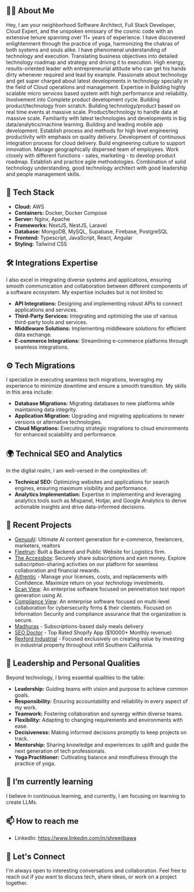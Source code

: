 ## 👨‍💻 About Me
Hey, I am your neighborhood Software Architect, Full Stack Developer, Cloud Expert, and the unspoken emissary of the cosmic code with an extensive tenure spanning over 11+ years of experience. I have discovered enlightenment through the practice of yoga, harmonizing the chakras of both systems and souls alike. I have phenomenal understanding of technology and execution. Translating business objectives into detailed technology roadmap and strategy and driving it to execution. High energy, results-oriented leader with entrepreneurial attitude who can get his hands dirty whenever required and lead by example. Passionate about technology and get super charged about latest developments in technology specially in the field of Cloud operations and management. Expertise in Building highly scalable micro services based system with high performance and reliability. Involvement into Complete product development cycle. Building product/technology from scratch. Building technology/product based on real time events at massive scale. Product/technology to handle data at massive scale. Familiarity with latest technologies and developments in big data/analytics/machine learning. Building and leading mobile app development. Establish process and methods for high level engineering productivity with emphasis on quality delivery. Development of continuous integration process for cloud delivery. Build engineering culture to support innovation. Manage geographically dispersed team of employees. Work closely with different functions - sales, marketing - to develop product roadmap. Establish and practice agile methodologies. Combination of solid technology understanding, good technology architect with good leadership and people management skills.


## 💼 Tech Stack
- **Cloud:** AWS
- **Containers:** Docker, Docker Compose
- **Server:** Nginx, Apache
- **Frameworks:** NextJS, NestJS, Laravel
- **Database:** MongoDB, MySQL, Supabase, Firebase, PostgreSQL
- **Frontend:** Typescript, JavaScript, React, Angular
- **Styling:** Tailwind CSS

## 🛠️ Integrations Expertise
I also excel in integrating diverse systems and applications, ensuring smooth communication and collaboration between different components of a software ecosystem. My expertise includes but is not limited to:
- **API Integrations:** Designing and implementing robust APIs to connect applications and services.
- **Third-Party Services:** Integrating and optimizing the use of various third-party tools and services.
- **Middleware Solutions:** Implementing middleware solutions for efficient data exchange.
- **E-commerce Integrations:** Streamlining e-commerce platforms through seamless integrations.

## ⚙️ Tech Migrations
I specialize in executing seamless tech migrations, leveraging my experience to minimize downtime and ensure a smooth transition. My skills in this area include:
- **Database Migrations:** Migrating databases to new platforms while maintaining data integrity.
- **Application Migration:** Upgrading and migrating applications to newer versions or alternative technologies.
- **Cloud Migrations:** Executing strategic migrations to cloud environments for enhanced scalability and performance.

## 🌍 Technical SEO and Analytics
In the digital realm, I am well-versed in the complexities of:
- **Technical SEO:** Optimizing websites and applications for search engines, ensuring maximum visibility and performance.
- **Analytics Implementation:** Expertise in implementing and leveraging analytics tools such as Mixpanel, Hotjar, and Google Analytics to derive actionable insights and drive data-informed decisions.

## 🚀 Recent Projects
- [GenuoAI](https://genuo.ai/): Ultimate AI content generation for e-commerce, freelancers, marketers, realtors
- [Fleetrun](https://fleetrun.in/): Built a Backend and Public Website for Logistics firm.
- [The Accessbox](https://theaccessbox.com/): Securely share subscriptions and earn money. Explore subscription-sharing activities on our platform for seamless collaboration and financial rewards.
- [Aithentic](https://aithentic.com/) - Manage your licenses, costs, and replacements with Confidence. Maximize return on your technology investments.
- [Scan View](https://v2.scan-reports.com/): An enterprise software focused on pennetration test report generation using AI.
- [Compliance View](https://www.compliance-view.com/): An enterprise software focused on multi-level collaboration for cybersecurity firms & their clientels. Focused on Information Security and compliance assurance that the organization is secure.
- [Madhuras](https://madhuras.com/) - Subscriptions-based daily meals delivery
- [SEO Doctor](https://apps.shopify.com/seo-doctor) - Top Rated Shopify App ($10000+ Monthly revenue)
- [Rexford Industrial](https://www.rexfordindustrial.com/) - Focused exclusively on creating value by investing in industrial property throughout infill Southern California.

## 🧘 Leadership and Personal Qualities
Beyond technology, I bring essential qualities to the table:
- **Leadership:** Guiding teams with vision and purpose to achieve common goals.
- **Responsibility:** Ensuring accountability and reliability in every aspect of my work.
- **Teamwork:** Fostering collaboration and synergy within diverse teams.
- **Flexibility:** Adapting to changing requirements and environments with ease.
- **Decisiveness:** Making informed decisions promptly to keep projects on track.
- **Mentorship:** Sharing knowledge and experiences to uplift and guide the next generation of tech professionals.
- **Yoga Practitioner:** Cultivating balance and mindfulness through the practice of yoga.

## 🌱 I’m currently learning
I believe in continuous learning, and currently, I am focusing on learning to create LLMs.

## 📫 How to reach me
- LinkedIn: https://www.linkedin.com/in/shreejibawa

## 🤝 Let's Connect
I'm always open to interesting conversations and collaboration. Feel free to reach out if you want to discuss tech, share ideas, or work on a project together.
